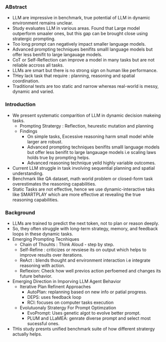### ABstract
- LLM are impressive in benchmark, true potential of LLM in dynamic environment remains unclear.
- Study evaluates LLM in various areas. Found that Large model outperform smaaler ones, but this gap can be brought close using stratergic prompting.
- Too long prompt can negatively impact smaller language models.
- Advanced prompting techniques benifits smalll language models but offer less benifit to large langauage models.
- CoT or Self-Reflection can improve a model in many tasks but are not reliable accross all tasks.
- LLMs are smart but there is no strong sign on human like performance.
- THey lack task that require : planning, reasoning and spatial coordination.
- Traditional tests are too static and narrow whereas real-world is messy, dynamic and varied.


### Introduction
- We present systematic comparition of LLM in dynamic decision makeing tasks.
    - Prompting Stratergy : Reflection, heurestic mutation and planning
    - Findings
        - On simple tasks, Excessive reasoning harm small model while larger are robust.
        - Advanced prompting techniques benifits smalll language models but offer less benifit to large langauage models i.e scaling laws holds true by prompting helps.
        - Advanced reasoning technique yeild highly variable outcomes.
- Current LLM struggle in task involving sequential planning and spatial understanding.
- Benchmark like QA dataset, math world problem or closed-form task overestimates the reasoning capabilities.
- Static Tasks are not effective, hence we use dynamic-interactive taks like SMARTPLAY which are more effective at revealing the true reasoning capabilities.

### Background
- LLMs are trained to predict the next token, not to plan or reason deeply.
- So, they often struggle with long-term strategy, memory, and feedback loops in these dynamic tasks.
- Emerging Prompting Tecnhiques
    - Chain of Thouhts : Think Aloud - step by step.
    - Self-Refine : criticizes or revsiese its on output which helps to improve results over iterations.
    - ReAct : blends thought and environment interaction i.e integrate reasoning with action.
    - Reflexion: Check how well previos action perfoemed and changes its future behavior.
- Emerging Direction in Imporving LLM Agent Behavior
    - Iterative Plan Refinent Approaches
        - AutoPlan: replanning based on new info or patial progress.
        - DEPS: uses feedback loop
        - RCI: focuses on computer tasks execution
    - Evolutuonaly Stratergy For Prompt Optimzation
        - EvoPrompt: Uses genetic algot to evolve better prompt.
        - PLUM and LLaMEA: genrate diverse prompt and select most sucessful ones.
- THis study presnts unified benchmark suite of how different stratergy actually helps.